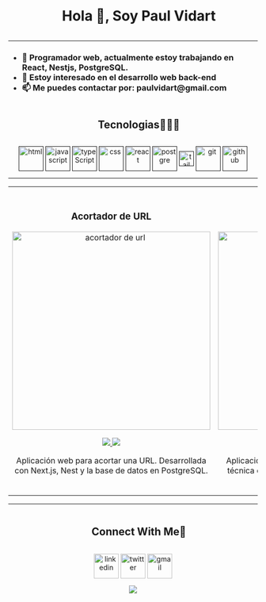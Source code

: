 
<!--h1 without bottom border-->
<div id="user-content-toc">
  <ul align="center">
    <summary><h1 style="display: inline-block">Hola 👋, Soy Paul Vidart</h1></summary>
  </ul>
</div>

----------------------------------------------------------------------

<!--Intro start-->
<h3 align="left">
        <ul>
            <li>🔭 Programador web, actualmente estoy trabajando en React, Nestjs, PostgreSQL.</li>
            <li>🤔 Estoy interesado en el desarrollo web back-end</li>
            <li>📫 Me puedes contactar por: paulvidart@gmail.com</li>
        </ul>
    </h3>
<!--Intro end-->

<!--h1 without bottom border-->
<div id="user-content-toc">
  <ul align="center">
    <summary><h2 style="display: inline-block">Tecnologias👨🏻‍💻</h2></summary>
  </ul>
</div>
<!--tech stack icons-->
<p align="center">
  <a href="" target="blank"><img align="center" src="https://cdn1.iconfinder.com/data/icons/logotypes/32/badge-html-5-256.png" alt="html" height="50" width="50" /></a>
  <a href="" target="blank"><img align="center" src="https://github.com/PaulV13/PaulV13/assets/49096175/96bc4a1d-8996-495b-9ca4-783b98290bcd" alt="javascript" height="50" width="50" /></a>
  <a href="" target="blank"><img align="center" src="https://upload.wikimedia.org/wikipedia/commons/thumb/4/4c/Typescript_logo_2020.svg/512px-Typescript_logo_2020.svg.png" alt="typeScript" height="50" width="50" /></a>
  <a href="" target="blank"><img align="center" src="https://diziglobalsolution.com/wp-content/uploads/2023/04/logo-css-3-1536.png" alt="css" height="50" width="50" /></a>
  <a href="" target="blank"><img align="center" src="https://cdn0.iconfinder.com/data/icons/logos-brands-in-colors/128/react-256.png" alt="react" height="50" width="50" /></a>
  <a href="" target="blank"><img align="center" src="https://upload.wikimedia.org/wikipedia/commons/thumb/2/29/Postgresql_elephant.svg/640px-Postgresql_elephant.svg.png" alt="postgre" height="50" width="50" /></a>
  <a href="" target="blank"><img align="center" src="https://upload.wikimedia.org/wikipedia/commons/thumb/d/d5/Tailwind_CSS_Logo.svg/512px-Tailwind_CSS_Logo.svg.png" alt="tailwind" height="30" /></a>
  <a href="" target="blank"><img align="center" src="https://upload.wikimedia.org/wikipedia/commons/thumb/3/3f/Git_icon.svg/2048px-Git_icon.svg.png" alt="git" height="50"  /></a>
   <a href="" target="blank"><img align="center" src="https://upload.wikimedia.org/wikipedia/commons/thumb/c/c2/GitHub_Invertocat_Logo.svg/800px-GitHub_Invertocat_Logo.svg.png" alt="github" height="50"  /></a>
</p>

----------------------------------------------------------------------

<table>
<tr>
<td width="50%">
<h3 align="center">Acortador de URL</h3>
<div align="center">
<a href="https://github.com/PaulV13/links-short" target="_blank"><img src="https://i.imgur.com/6nYRg0I.png" width="400" alt="acortador de url"></a>
<p>
<a href="https://github.com/PaulV13/links-short" target="_blank">
<img src="https://img.shields.io/badge/CÓDIGO-ff9?style=for-the-badge&logo=github&logoColor=black">
</a>
<a href="https://short-link-app-omega.vercel.app" target="_blank">
<img src="https://img.shields.io/badge/-Link-green?style=for-the-badge&color=fbfc40">
</a>
</p>
<p>Aplicación web para acortar una URL. Desarrollada con Next.js, Nest y la base de datos en PostgreSQL.</p>
</div>
                                                                                      
</td>

<td width="50%">
               <br>
<h3 align="center">Pomodoro app</h3>
<div align="center">                                       
<a href="https://pomodoro-app-one.vercel.app/" target="_blank"><img src="https://i.imgur.com/BFsO3RT.png" width="400" alt="Curso arquitectura MVVM"></a>
<br>
<p>
<a href="https://github.com/PaulV13/pomodoro-app" target="_blank">
<img src="https://img.shields.io/badge/C%C3%93DIGO-80ffaa?style=for-the-badge&logo=github&logoColor=black">
</a>
<a href="https://pomodoro-app-one.vercel.app/" target="_blank">
<img src="https://img.shields.io/badge/-Link-green?style=for-the-badge&color=3fFD7f">
</a>
</p>Aplicación web de un temporizador basado en la técnica del Pomodoro, desarrollada con Vite.js y React.</p>
</p>
</div>                                                             
</table>

----------------------------------------------------------------------

<!-- Connect with me -->
<!--h2 without bottom border-->
<div id="user-content-toc">
  <ul align="center">
    <summary><h2 style="display: inline-block">Connect With Me🤝</h2></summary>
  </ul>
</div>

<!--icons and links-->
<p align="center">
<a href="https://www.linkedin.com/in/paulvidart/" target="blank"><img align="center" src="https://user-images.githubusercontent.com/88904952/234979284-68c11d7f-1acc-4f0c-ac78-044e1037d7b0.png" alt="linkedin" height="50" width="50" /></a>
<a href="https://twitter.com/paulvidart" target="blank"><img align="center" src="https://user-images.githubusercontent.com/88904952/234980676-61bfb021-ecc8-48f7-88e6-34c1b06c4a58.png" alt="twitter" height="50" width="50" /></a> 
<a href="mailto:paulvidart@gmail.com" target="blank"><img align="center" src="https://github.com/PaulV13/PaulV13/assets/49096175/47a36127-a7a4-461a-8ec7-8d871ed187bb" alt="gmail" height="50" width="50" /></a> 
</p>

<!--- stats (start) -->
<p align="center">
  
<img  align="center"  src="https://github-readme-stats.anuraghazra1.vercel.app/api/top-langs/?username=PaulV13&theme=dark&hide_border=false&no-bg=true&no-frame=true&langs_count=10"/>  

</p>        
<!--- stats (end) -->
